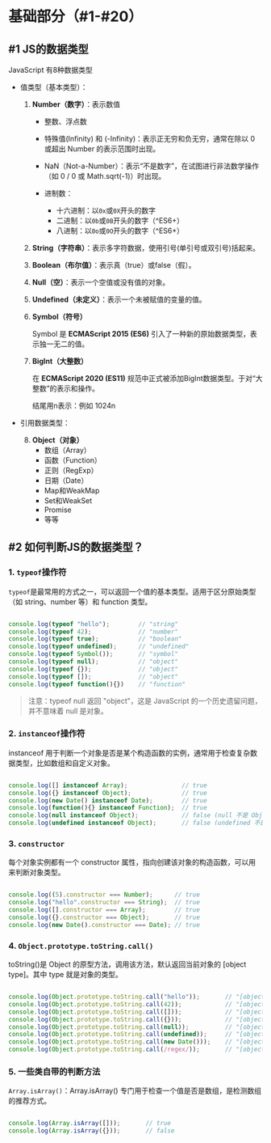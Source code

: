 # 基础部分（#1-#20）

## #1 JS的数据类型

JavaScript 有8种数据类型

- 值类型（基本类型）：

  1. **Number（数字）**：表示数值

        - 整数、浮点数

        - 特殊值(Infinity) 和 (-Infinity)：表示正无穷和负无穷，通常在除以 0 或超出 Number 的表示范围时出现。

        - NaN（Not-a-Number）：表示“不是数字”，在试图进行非法数学操作（如 0 / 0 或 Math.sqrt(-1)）时出现。

        - 进制数：
          - 十六进制：以`0x`或`0X`开头的数字
          - 二进制：以`0b`或`0B`开头的数字（^ES6+）
          - 八进制：以`0o`或`0O`开头的数字（^ES6+）

  2. **String（字符串）**：表示多字符数据，使用引号(单引号或双引号)括起来。
  3. **Boolean（布尔值）**：表示真（true）或false（假）。
  4. **Null（空）**：表示一个空值或没有值的对象。
  5. **Undefined（未定义）**：表示一个未被赋值的变量的值。
  6. **Symbol（符号）**

        Symbol 是 **ECMAScript 2015 (ES6)** 引入了一种新的原始数据类型，表示独一无二的值。

  7. **BigInt（大整数）**

        在 **ECMAScript 2020 (ES11)** 规范中正式被添加BigInt数据类型。于对“大整数”的表示和操作。

        结尾用n表示：例如 1024n

- 引用数据类型：

  8. **Object（对象）**
       - 数组（Array）
       - 函数（Function）
       - 正则（RegExp）
       - 日期（Date）
       - Map和WeakMap
       - Set和WeakSet
       - Promise
       - 等等

## #2 如何判断JS的数据类型？

### 1. `typeof`操作符

`typeof`是最常用的方式之一，可以返回一个值的基本类型。适用于区分原始类型（如 string、number 等）和 function 类型。

```javascript

console.log(typeof "hello");        // "string"
console.log(typeof 42);             // "number"
console.log(typeof true);           // "boolean"
console.log(typeof undefined);      // "undefined"
console.log(typeof Symbol());       // "symbol"
console.log(typeof null);           // "object"
console.log(typeof {});             // "object"
console.log(typeof []);             // "object"
console.log(typeof function(){})    // "function"

```

> 注意：typeof null 返回 "object"，这是 JavaScript 的一个历史遗留问题，并不意味着 null 是对象。

### 2. `instanceof`操作符

instanceof 用于判断一个对象是否是某个构造函数的实例，通常用于检查复杂数据类型，比如数组和自定义对象。

```javascript

console.log([] instanceof Array);               // true
console.log({} instanceof Object);              // true
console.log(new Date() instanceof Date);        // true
console.log(function(){} instanceof Function);  // true
console.log(null instanceof Object);            // false (null 不是 Object 的实例)
console.log(undefined instanceof Object);       // false (undefined 不是 Object 的实例)

```

### 3. `constructor`

每个对象实例都有一个 constructor 属性，指向创建该对象的构造函数，可以用来判断对象类型。

```javascript

console.log((5).constructor === Number);      // true
console.log("hello".constructor === String);  // true
console.log([].constructor === Array);        // true
console.log({}.constructor === Object);       // true
console.log(new Date().constructor === Date); // true

```

### 4. `Object.prototype.toString.call()`

toString()是 Object 的原型方法，调用该方法，默认返回当前对象的 [object type]。其中 type 就是对象的类型。

```javascript

console.log(Object.prototype.toString.call("hello"));       // "[object String]"
console.log(Object.prototype.toString.call(42));            // "[object Number]"
console.log(Object.prototype.toString.call([]));            // "[object Array]"
console.log(Object.prototype.toString.call({}));            // "[object Object]"
console.log(Object.prototype.toString.call(null));          // "[object Null]"
console.log(Object.prototype.toString.call(undefined));     // "[object Undefined]"
console.log(Object.prototype.toString.call(new Date()));    // "[object Date]"
console.log(Object.prototype.toString.call(/regex/));       // "[object RegExp]"


```

### 5. 一些类自带的判断方法

`Array.isArray()`：Array.isArray() 专门用于检查一个值是否是数组，是检测数组的推荐方式。

```javascript

console.log(Array.isArray([]));       // true
console.log(Array.isArray({}));       // false

```
